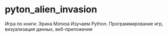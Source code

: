 # pyton_alien_invasion
Игра по книги: Эрика Мэтиза Изучаем Python. Программирование игр, визуализация данных, веб-приложения
